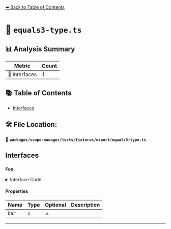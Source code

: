 [⬅️ Back to Table of Contents](../../../../../index.md)

# 📄 `equals3-type.ts`

## 📊 Analysis Summary

| Metric | Count |
|--------|-------|
| 📐 Interfaces | 1 |

## 📚 Table of Contents

- [Interfaces](#interfaces)

## 🛠️ File Location:
📂 **`packages/scope-manager/tests/fixtures/export/equals3-type.ts`**

## Interfaces

### `Foo`

<details><summary>Interface Code</summary>

```ts
interface Foo {
  bar: 1;
}
```
</details>

#### Properties

| Name | Type | Optional | Description |
|------|------|----------|-------------|
| `bar` | `1` | ✗ |  |


---
